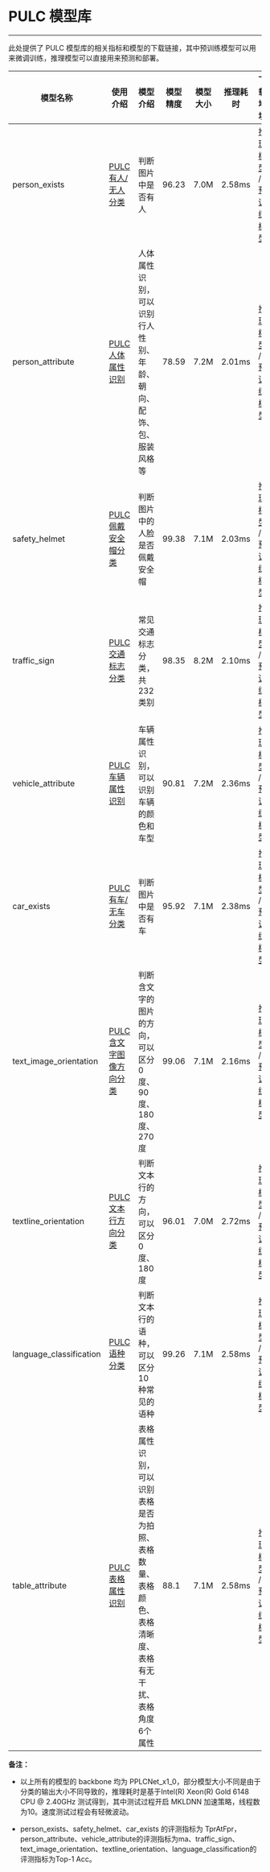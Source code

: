 # PULC 模型库

------

此处提供了 PULC 模型库的相关指标和模型的下载链接，其中预训练模型可以用来微调训练，推理模型可以直接用来预测和部署。

|模型名称|使用介绍|模型介绍|模型精度 |模型大小|推理耗时|下载地址|
| --- | --- | --- | --- | --- | --- | --- |
| person_exists |[PULC有人/无人分类](PULC_person_exists.md)|判断图片中是否有人| 96.23 |7.0M|2.58ms|[推理模型](https://paddleclas.bj.bcebos.com/models/PULC/inference/person_exists_infer.tar) / [预训练模型](https://paddleclas.bj.bcebos.com/models/PULC/pretrained/person_exists_pretrained.pdparams)|
| person_attribute |[PULC人体属性识别](PULC_person_attribute.md)|人体属性识别，可以识别行人性别、年龄、朝向、配饰、包、服装风格等| 78.59 |7.2M|2.01ms|[推理模型](https://paddleclas.bj.bcebos.com/models/PULC/inference/person_attribute_infer.tar) / [预训练模型](https://paddleclas.bj.bcebos.com/models/PULC/pretrained/person_attribute_pretrained.pdparams)|
| safety_helmet |[PULC佩戴安全帽分类](PULC_safety_helmet.md)|判断图片中的人脸是否佩戴安全帽| 99.38 |7.1M|2.03ms|[推理模型](https://paddleclas.bj.bcebos.com/models/PULC/inference/safety_helmet_infer.tar) / [预训练模型](https://paddleclas.bj.bcebos.com/models/PULC/pretrained/safety_helmet_pretrained.pdparams)|
| traffic_sign |[PULC交通标志分类](PULC_traffic_sign.md)|常见交通标志分类，共232类别| 98.35 |8.2M|2.10ms|[推理模型](https://paddleclas.bj.bcebos.com/models/PULC/inference/traffic_sign_infer.tar) / [预训练模型](https://paddleclas.bj.bcebos.com/models/PULC/pretrained/traffic_sign_pretrained.pdparams)|
| vehicle_attribute |[PULC车辆属性识别](PULC_vehicle_attribute.md)|车辆属性识别，可以识别车辆的颜色和车型| 90.81 |7.2M|2.36ms|[推理模型](https://paddleclas.bj.bcebos.com/models/PULC/inference/vehicle_attribute_infer.tar) / [预训练模型](https://paddleclas.bj.bcebos.com/models/PULC/pretrained/vehicle_attribute_pretrained.pdparams)|
| car_exists |[PULC有车/无车分类](PULC_car_exists.md) |判断图片中是否有车| 95.92 | 7.1M | 2.38ms |[推理模型](https://paddleclas.bj.bcebos.com/models/PULC/inference/car_exists_infer.tar) / [预训练模型](https://paddleclas.bj.bcebos.com/models/PULC/pretrained/car_exists_pretrained.pdparams)|
| text_image_orientation |[PULC含文字图像方向分类](PULC_text_image_orientation.md)|判断含文字的图片的方向，可以区分0度、90度、180度、270度| 99.06 | 7.1M | 2.16ms |[推理模型](https://paddleclas.bj.bcebos.com/models/PULC/inference/text_image_orientation_infer.tar) / [预训练模型](https://paddleclas.bj.bcebos.com/models/PULC/pretrained/text_image_orientation_pretrained.pdparams)|
| textline_orientation |[PULC文本行方向分类](PULC_textline_orientation.md)|判断文本行的方向，可以区分0度、180度| 96.01 |7.0M|2.72ms|[推理模型](https://paddleclas.bj.bcebos.com/models/PULC/inference/textline_orientation_infer.tar) / [预训练模型](https://paddleclas.bj.bcebos.com/models/PULC/pretrained/textline_orientation_pretrained.pdparams)|
| language_classification |[PULC语种分类](PULC_language_classification.md)|判断文本行的语种，可以区分10种常见的语种| 99.26 |7.1M|2.58ms|[推理模型](https://paddleclas.bj.bcebos.com/models/PULC/inference/language_classification_infer.tar) / [预训练模型](https://paddleclas.bj.bcebos.com/models/PULC/pretrained/language_classification_pretrained.pdparams)|
| table_attribute |[PULC表格属性识别](PULC_table_attribute.md)|表格属性识别，可以识别表格是否为拍照、表格数量、表格颜色、表格清晰度、表格有无干扰、表格角度6个属性| 88.1 |7.1M|2.58ms|[推理模型](https://paddleclas.bj.bcebos.com/models/PULC/inference/table_attribute_infer.tar) / [预训练模型](https://paddleclas.bj.bcebos.com/models/PULC/pretrained/table_attribute_pretrained.pdparams)|


**备注：**

* 以上所有的模型的 backbone 均为 PPLCNet_x1_0，部分模型大小不同是由于分类的输出大小不同导致的，推理耗时是基于Intel(R) Xeon(R) Gold 6148 CPU @ 2.40GHz 测试得到，其中测试过程开启 MKLDNN 加速策略，线程数为10。速度测试过程会有轻微波动。

* person_exists、safety_helmet、car_exists 的评测指标为 TprAtFpr，person_attribute、vehicle_attribute的评测指标为ma、traffic_sign、text_image_orientation、textline_orientation、language_classification的评测指标为Top-1 Acc。
